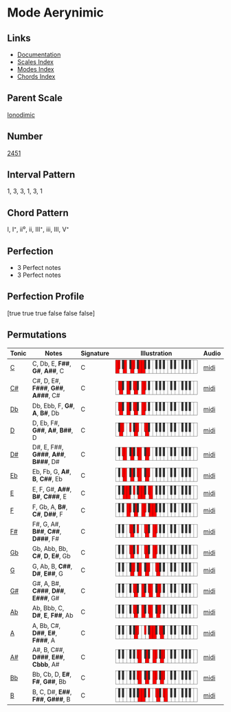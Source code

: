 # Mode Aerynimic

## Links

- [Documentation](index.md)
- [Scales Index](Scales.md)
- [Modes Index](Modes.md)
- [Chords Index](Chords.md)

## Parent Scale

[Ionodimic](ScaleIonodimic.md)

## Number

[2451](https://ianring.com/musictheory/scales/2451)

## Interval Pattern

1, 3, 3, 1, 3, 1

## Chord Pattern

I, I⁺, ii⁰, ii, III⁺, iii, III, V⁺

## Perfection

- 3 Perfect notes
- 3 Perfect notes

## Perfection Profile

[true true true false false false]

## Permutations

| Tonic | Notes | Signature | Illustration | Audio |
|-------|-------|-----------|--------------|-------|
| [C](ModeCNaturalAerynimic.md) | C, Db, E, **F##**, **G#**, **A##**, C | C | ![CNaturalAerynimic](ModeCNaturalAerynimic.png) | [midi](https://github.com/edipermadi/music/blob/main/docs/ModeCNaturalAerynimic.mid?raw=true) |
| [C#](ModeCSharpAerynimic.md) | C#, D, E#, **F###**, **G##**, **A###**, C# | C | ![CSharpAerynimic](ModeCSharpAerynimic.png) | [midi](https://github.com/edipermadi/music/blob/main/docs/ModeCSharpAerynimic.mid?raw=true) |
| [Db](ModeDFlatAerynimic.md) | Db, Ebb, F, **G#**, **A**, **B#**, Db | C | ![DFlatAerynimic](ModeDFlatAerynimic.png) | [midi](https://github.com/edipermadi/music/blob/main/docs/ModeDFlatAerynimic.mid?raw=true) |
| [D](ModeDNaturalAerynimic.md) | D, Eb, F#, **G##**, **A#**, **B##**, D | C | ![DNaturalAerynimic](ModeDNaturalAerynimic.png) | [midi](https://github.com/edipermadi/music/blob/main/docs/ModeDNaturalAerynimic.mid?raw=true) |
| [D#](ModeDSharpAerynimic.md) | D#, E, F##, **G###**, **A##**, **B###**, D# | C | ![DSharpAerynimic](ModeDSharpAerynimic.png) | [midi](https://github.com/edipermadi/music/blob/main/docs/ModeDSharpAerynimic.mid?raw=true) |
| [Eb](ModeEFlatAerynimic.md) | Eb, Fb, G, **A#**, **B**, **C##**, Eb | C | ![EFlatAerynimic](ModeEFlatAerynimic.png) | [midi](https://github.com/edipermadi/music/blob/main/docs/ModeEFlatAerynimic.mid?raw=true) |
| [E](ModeENaturalAerynimic.md) | E, F, G#, **A##**, **B#**, **C###**, E | C | ![ENaturalAerynimic](ModeENaturalAerynimic.png) | [midi](https://github.com/edipermadi/music/blob/main/docs/ModeENaturalAerynimic.mid?raw=true) |
| [F](ModeFNaturalAerynimic.md) | F, Gb, A, **B#**, **C#**, **D##**, F | C | ![FNaturalAerynimic](ModeFNaturalAerynimic.png) | [midi](https://github.com/edipermadi/music/blob/main/docs/ModeFNaturalAerynimic.mid?raw=true) |
| [F#](ModeFSharpAerynimic.md) | F#, G, A#, **B##**, **C##**, **D###**, F# | C | ![FSharpAerynimic](ModeFSharpAerynimic.png) | [midi](https://github.com/edipermadi/music/blob/main/docs/ModeFSharpAerynimic.mid?raw=true) |
| [Gb](ModeGFlatAerynimic.md) | Gb, Abb, Bb, **C#**, **D**, **E#**, Gb | C | ![GFlatAerynimic](ModeGFlatAerynimic.png) | [midi](https://github.com/edipermadi/music/blob/main/docs/ModeGFlatAerynimic.mid?raw=true) |
| [G](ModeGNaturalAerynimic.md) | G, Ab, B, **C##**, **D#**, **E##**, G | C | ![GNaturalAerynimic](ModeGNaturalAerynimic.png) | [midi](https://github.com/edipermadi/music/blob/main/docs/ModeGNaturalAerynimic.mid?raw=true) |
| [G#](ModeGSharpAerynimic.md) | G#, A, B#, **C###**, **D##**, **E###**, G# | C | ![GSharpAerynimic](ModeGSharpAerynimic.png) | [midi](https://github.com/edipermadi/music/blob/main/docs/ModeGSharpAerynimic.mid?raw=true) |
| [Ab](ModeAFlatAerynimic.md) | Ab, Bbb, C, **D#**, **E**, **F##**, Ab | C | ![AFlatAerynimic](ModeAFlatAerynimic.png) | [midi](https://github.com/edipermadi/music/blob/main/docs/ModeAFlatAerynimic.mid?raw=true) |
| [A](ModeANaturalAerynimic.md) | A, Bb, C#, **D##**, **E#**, **F###**, A | C | ![ANaturalAerynimic](ModeANaturalAerynimic.png) | [midi](https://github.com/edipermadi/music/blob/main/docs/ModeANaturalAerynimic.mid?raw=true) |
| [A#](ModeASharpAerynimic.md) | A#, B, C##, **D###**, **E##**, **Cbbb**, A# | C | ![ASharpAerynimic](ModeASharpAerynimic.png) | [midi](https://github.com/edipermadi/music/blob/main/docs/ModeASharpAerynimic.mid?raw=true) |
| [Bb](ModeBFlatAerynimic.md) | Bb, Cb, D, **E#**, **F#**, **G##**, Bb | C | ![BFlatAerynimic](ModeBFlatAerynimic.png) | [midi](https://github.com/edipermadi/music/blob/main/docs/ModeBFlatAerynimic.mid?raw=true) |
| [B](ModeBNaturalAerynimic.md) | B, C, D#, **E##**, **F##**, **G###**, B | C | ![BNaturalAerynimic](ModeBNaturalAerynimic.png) | [midi](https://github.com/edipermadi/music/blob/main/docs/ModeBNaturalAerynimic.mid?raw=true) |
